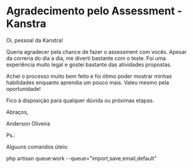 # Agradecimento pelo Assessment - Kanstra

Oi, pessoal da Kanstra!

Queria agradecer pela chance de fazer o assessment com vocês. Apesar da correria do dia a dia, me diverti bastante com o teste. Foi uma experiência muito legal e gostei bastante das atividades propostas.

Achei o processo muito bem feito e foi ótimo poder mostrar minhas habilidades enquanto aprendia um pouco mais. Valeu mesmo pela oportunidade!

Fico à disposição para qualquer dúvida ou próximas etapas.

Abraços,

Anderson Oliveira


Ps.:

Alguuns comandos úteis:

php artisan queue:work --queue="import,save,email,default"

